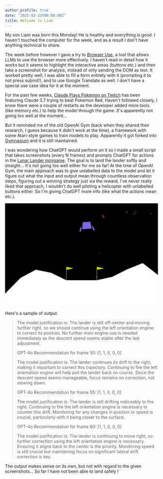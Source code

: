 ```yaml
---
author_profile: true
date: "2025-03-23T00:00:00Z"
title: Welcome to Liam
---
```


My son Liam was born this Monday! He is healthy and everything is good. I haven't touched the computer for the week, and as a result I don't have anything technical to share.

The week before however I gave a try to [Browser Use](https://browser-use.com/), a tool that allows LLMs to use the browser more effectively. I haven't read in detail how it works but it seems to highlight the interactive areas (buttons etc.) and then take a screenshot for analysis, instead of only sending the DOM as text. It worked pretty well, I was able to fill a form entirely with it (prompting it to not press submit!), and to use Google Translate as well. I don't have a special use case idea for it at the moment.

For the past few weeks, [Claude Plays Pokemon on Twitch](https://www.twitch.tv/claudeplayspokemon) has been featuring Claude 3.7 trying to beat Pokemon Red. Haven't followed closely, I know there were a couple of restarts as the developer added more tools (like memory etc.) to help the model through the game. It's apparently not going too well at the moment...

But it reminded me of the old OpenAI Gym (back when they shared their research, I guess because it didn't work at the time), a framework with some Atari-style games to train models to play. Apparently it got forked into [Gymnasium](https://gymnasium.farama.org/) and it is still maintained.

I was wondering how ChatGPT would perform on it so I made a small script that takes screenshots (every N frames) and prompts ChatGPT for actions in the [Lunar Lander minigame](https://gymnasium.farama.org/). The goal is to land the lander softly and straight... It's not going too well either for me so far! At the time of OpenAI Gym, the main approach was to give unlabelled data to the model and let it figure out what the input and output mean through countless observation steps, figuring out a winning strategy just via the reward. I've never really liked that approach, I wouldn't do well piloting a helicopter with unlabelled buttons either. So I'm giving ChatGPT more info (like what the actions mean etc.).

![Lunar Lander controlled by ChatGPT](/assets/images/lunar_lander.png)

Here's a sample of output.

> The model justification is: The lander is still off-center and moving further right, so we should continue using the left orientation engine to correct its position. No further main engine use is needed immediately as the descent speed seems stable after the last adjustment.
>
> GPT-4o Recommendation for frame 50: [1, 1, 0, 0, 0]
>
> The model justification is: The lander continues its drift to the right, making it important to correct this trajectory. Continuing to fire the left orientation engine will help pull the lander back on course. Since the descent speed seems manageable, focus remains on correction, not slowing down.
>
> GPT-4o Recommendation for frame 55: [1, 1, 0, 0, 0]
>
> The model justification is: The lander is still drifting noticeably to the right. Continuing to fire the left orientation engine is necessary to counter this drift. Monitoring for any changes in position or speed is crucial, particularly with it being closer to the surface.
>
> GPT-4o Recommendation for frame 60: [1, 1, 0, 0, 0]
>
> The model justification is: The lander is continuing to move right, so further correction using the left orientation engine is necessary. Ensuring it aligns back to the center is the priority. Monitoring speed is still crucial but maintaining focus on significant lateral drift correction is key.

The output makes sense on its own, but not with regard to the given screenshots... So far I have not been able to land safely !